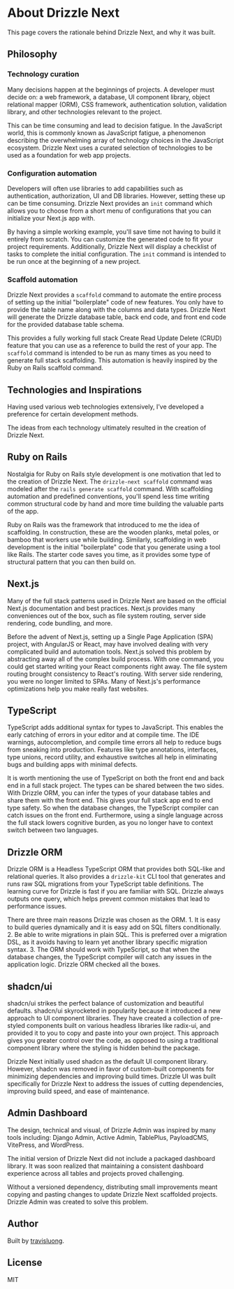 # About Drizzle Next

This page covers the rationale behind Drizzle Next, and why it was built.

## Philosophy

### Technology curation

Many decisions happen at the beginnings of projects. A developer must decide on: a web framework, a database, UI component library, object relational mapper (ORM), CSS framework, authentication solution, validation library, and other technologies relevant to the project.

This can be time consuming and lead to decision fatigue. In the JavaScript world, this is commonly known as JavaScript fatigue, a phenomenon describing the overwhelming array of technology choices in the JavaScript ecosystem. Drizzle Next uses a curated selection of technologies to be used as a foundation for web app projects.

### Configuration automation

Developers will often use libraries to add capabilities such as authentication, authorization, UI and DB libraries. However, setting these up can be time consuming. Drizzle Next provides an `init` command which allows you to choose from a short menu of configurations that you can initialize your Next.js app with.

By having a simple working example, you'll save time not having to build it entirely from scratch. You can customize the generated code to fit your project requirements. Additionally, Drizzle Next will display a checklist of tasks to complete the initial configuration. The `init` command is intended to be run once at the beginning of a new project.

### Scaffold automation

Drizzle Next provides a `scaffold` command to automate the entire process of setting up the initial "boilerplate" code of new features. You only have to provide the table name along with the columns and data types. Drizzle Next will generate the Drizzle database table, back end code, and front end code for the provided database table schema.

This provides a fully working full stack Create Read Update Delete (CRUD) feature that you can use as a reference to build the rest of your app. The `scaffold` command is intended to be run as many times as you need to generate full stack scaffolding. This automation is heavily inspired by the Ruby on Rails scaffold command.

## Technologies and Inspirations

Having used various web technologies extensively, I’ve developed a preference for certain development methods.

The ideas from each technology ultimately resulted in the creation of Drizzle Next.

## Ruby on Rails

Nostalgia for Ruby on Rails style development is one motivation that led to the creation of Drizzle Next. The `drizzle-next scaffold` command was modeled after the `rails generate scaffold` command. With scaffolding automation and predefined conventions, you'll spend less time writing common structural code by hand and more time building the valuable parts of the app.

Ruby on Rails was the framework that introduced to me the idea of scaffolding. In construction, these are the wooden planks, metal poles, or bamboo that workers use while building. Similarly, scaffolding in web development is the initial "boilerplate" code that you generate using a tool like Rails. The starter code saves you time, as it provides some type of structural pattern that you can then build on.

## Next.js

Many of the full stack patterns used in Drizzle Next are based on the official Next.js documentation and best practices. Next.js provides many conveniences out of the box, such as file system routing, server side rendering, code bundling, and more.

Before the advent of Next.js, setting up a Single Page Application (SPA) project, with AngularJS or React, may have involved dealing with very complicated build and automation tools. Next.js solved this problem by abstracting away all of the complex build process. With one command, you could get started writing your React components right away. The file system routing brought consistency to React's routing. With server side rendering, you were no longer limited to SPAs. Many of Next.js's performance optimizations help you make really fast websites.

## TypeScript

TypeScript adds additional syntax for types to JavaScript. This enables the early catching of errors in your editor and at compile time. The IDE warnings, autocompletion, and compile time errors all help to reduce bugs from sneaking into production. Features like type annotations, interfaces, type unions, record utility, and exhaustive switches all help in eliminating bugs and building apps with minimal defects.

It is worth mentioning the use of TypeScript on both the front end and back end in a full stack project. The types can be shared between the two sides. With Drizzle ORM, you can infer the types of your database tables and share them with the front end. This gives your full stack app end to end type safety. So when the database changes, the TypeScript compiler can catch issues on the front end. Furthermore, using a single language across the full stack lowers cognitive burden, as you no longer have to context switch between two languages.

## Drizzle ORM

Drizzle ORM is a Headless TypeScript ORM that provides both SQL-like and relational queries. It also provides a `drizzle-kit` CLI tool that generates and runs raw SQL migrations from your TypeScript table definitions. The learning curve for Drizzle is fast if you are familiar with SQL. Drizzle always outputs one query, which helps prevent common mistakes that lead to performance issues.

There are three main reasons Drizzle was chosen as the ORM. 1. It is easy to build queries dynamically and it is easy add on SQL filters conditionally. 2. Be able to write migrations in plain SQL. This is preferred over a migration DSL, as it avoids having to learn yet another library specific migration syntax. 3. The ORM should work with TypeScript, so that when the database changes, the TypeScript compiler will catch any issues in the application logic. Drizzle ORM checked all the boxes.

## shadcn/ui

shadcn/ui strikes the perfect balance of customization and beautiful defaults. shadcn/ui skyrocketed in popularity because it introduced a new approach to UI component libraries. They have created a collection of pre-styled components built on various headless libraries like radix-ui, and provided it to you to copy and paste into your own project. This approach gives you greater control over the code, as opposed to using a traditional component library where the styling is hidden behind the package.

Drizzle Next initially used shadcn as the default UI component library. However, shadcn was removed in favor of custom-built components for minimizing dependencies and improving build times. Drizzle UI was built specifically for Drizzle Next to address the issues of cutting dependencies, improving build speed, and ease of maintenance.

## Admin Dashboard

The design, technical and visual, of Drizzle Admin was inspired by many tools including: Django Admin, Active Admin, TablePlus, PayloadCMS, VitePress, and WordPress.

The initial version of Drizzle Next did not include a packaged dashboard library. It was soon realized that maintaining a consistent dashboard experience across all tables and projects proved challenging.

Without a versioned dependency, distributing small improvements meant copying and pasting changes to update Drizzle Next scaffolded projects. Drizzle Admin was created to solve this problem.

## Author

Built by [travisluong](https://www.travisluong.com).

## License

MIT
